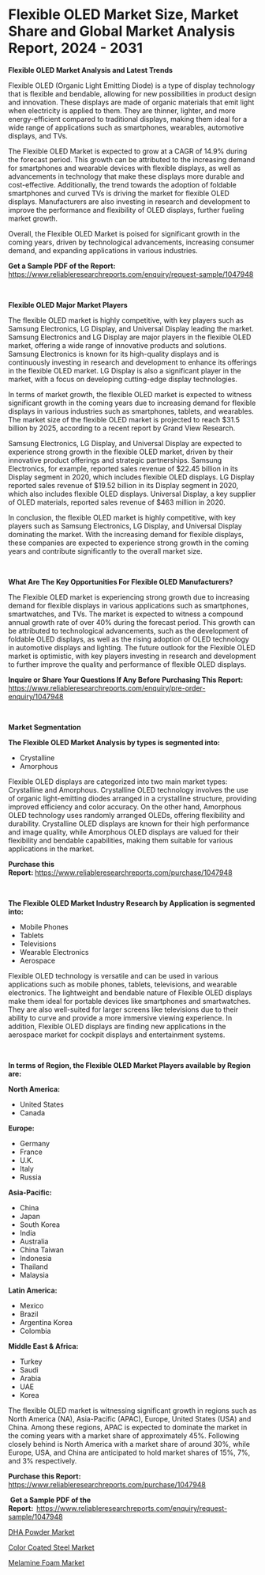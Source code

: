 <p><h1>Flexible OLED Market Size, Market Share and Global Market Analysis Report, 2024 - 2031</h1></p><p><strong>Flexible OLED Market Analysis and Latest Trends</strong></p>
<p><p>Flexible OLED (Organic Light Emitting Diode) is a type of display technology that is flexible and bendable, allowing for new possibilities in product design and innovation. These displays are made of organic materials that emit light when electricity is applied to them. They are thinner, lighter, and more energy-efficient compared to traditional displays, making them ideal for a wide range of applications such as smartphones, wearables, automotive displays, and TVs.</p><p>The Flexible OLED Market is expected to grow at a CAGR of 14.9% during the forecast period. This growth can be attributed to the increasing demand for smartphones and wearable devices with flexible displays, as well as advancements in technology that make these displays more durable and cost-effective. Additionally, the trend towards the adoption of foldable smartphones and curved TVs is driving the market for flexible OLED displays. Manufacturers are also investing in research and development to improve the performance and flexibility of OLED displays, further fueling market growth.</p><p>Overall, the Flexible OLED Market is poised for significant growth in the coming years, driven by technological advancements, increasing consumer demand, and expanding applications in various industries.</p></p>
<p><strong>Get a Sample PDF of the Report:&nbsp;</strong> <a href="https://www.reliableresearchreports.com/enquiry/request-sample/1047948">https://www.reliableresearchreports.com/enquiry/request-sample/1047948</a></p>
<p>&nbsp;</p>
<p><strong>Flexible OLED Major Market Players</strong></p>
<p><p>The flexible OLED market is highly competitive, with key players such as Samsung Electronics, LG Display, and Universal Display leading the market. Samsung Electronics and LG Display are major players in the flexible OLED market, offering a wide range of innovative products and solutions. Samsung Electronics is known for its high-quality displays and is continuously investing in research and development to enhance its offerings in the flexible OLED market. LG Display is also a significant player in the market, with a focus on developing cutting-edge display technologies.</p><p>In terms of market growth, the flexible OLED market is expected to witness significant growth in the coming years due to increasing demand for flexible displays in various industries such as smartphones, tablets, and wearables. The market size of the flexible OLED market is projected to reach $31.5 billion by 2025, according to a recent report by Grand View Research.</p><p>Samsung Electronics, LG Display, and Universal Display are expected to experience strong growth in the flexible OLED market, driven by their innovative product offerings and strategic partnerships. Samsung Electronics, for example, reported sales revenue of $22.45 billion in its Display segment in 2020, which includes flexible OLED displays. LG Display reported sales revenue of $19.52 billion in its Display segment in 2020, which also includes flexible OLED displays. Universal Display, a key supplier of OLED materials, reported sales revenue of $463 million in 2020.</p><p>In conclusion, the flexible OLED market is highly competitive, with key players such as Samsung Electronics, LG Display, and Universal Display dominating the market. With the increasing demand for flexible displays, these companies are expected to experience strong growth in the coming years and contribute significantly to the overall market size.</p></p>
<p>&nbsp;</p>
<p><strong>What Are The Key Opportunities For Flexible OLED Manufacturers?</strong></p>
<p><p>The Flexible OLED market is experiencing strong growth due to increasing demand for flexible displays in various applications such as smartphones, smartwatches, and TVs. The market is expected to witness a compound annual growth rate of over 40% during the forecast period. This growth can be attributed to technological advancements, such as the development of foldable OLED displays, as well as the rising adoption of OLED technology in automotive displays and lighting. The future outlook for the Flexible OLED market is optimistic, with key players investing in research and development to further improve the quality and performance of flexible OLED displays.</p></p>
<p><strong>Inquire or Share Your Questions If Any Before Purchasing This Report:</strong> <a href="https://www.reliableresearchreports.com/enquiry/pre-order-enquiry/1047948">https://www.reliableresearchreports.com/enquiry/pre-order-enquiry/1047948</a></p>
<p>&nbsp;</p>
<p><strong>Market Segmentation</strong></p>
<p><strong>The Flexible OLED Market Analysis by types is segmented into:</strong></p>
<p><ul><li>Crystalline</li><li>Amorphous</li></ul></p>
<p><p>Flexible OLED displays are categorized into two main market types: Crystalline and Amorphous. Crystalline OLED technology involves the use of organic light-emitting diodes arranged in a crystalline structure, providing improved efficiency and color accuracy. On the other hand, Amorphous OLED technology uses randomly arranged OLEDs, offering flexibility and durability. Crystalline OLED displays are known for their high performance and image quality, while Amorphous OLED displays are valued for their flexibility and bendable capabilities, making them suitable for various applications in the market.</p></p>
<p><strong>Purchase this Report:&nbsp;</strong><a href="https://www.reliableresearchreports.com/purchase/1047948">https://www.reliableresearchreports.com/purchase/1047948</a></p>
<p>&nbsp;</p>
<p><strong>The Flexible OLED Market Industry Research by Application is segmented into:</strong></p>
<p><ul><li>Mobile Phones</li><li>Tablets</li><li>Televisions</li><li>Wearable Electronics</li><li>Aerospace</li></ul></p>
<p><p>Flexible OLED technology is versatile and can be used in various applications such as mobile phones, tablets, televisions, and wearable electronics. The lightweight and bendable nature of Flexible OLED displays make them ideal for portable devices like smartphones and smartwatches. They are also well-suited for larger screens like televisions due to their ability to curve and provide a more immersive viewing experience. In addition, Flexible OLED displays are finding new applications in the aerospace market for cockpit displays and entertainment systems.</p></p>
<p>&nbsp;</p>
<p><strong>In terms of Region, the Flexible OLED Market Players available by Region are:</strong></p>
<p>
    <p> <strong> North America: </strong>
        <ul>
            <li>United States</li>
            <li>Canada</li>
        </ul>
        </p> 
    <p> <strong> Europe: </strong>
        <ul>
            <li>Germany</li>
            <li>France</li>
            <li>U.K.</li>
            <li>Italy</li>
            <li>Russia</li>
        </ul>
        </p> 
    <p> <strong> Asia-Pacific: </strong>
        <ul>
            <li>China</li>
            <li>Japan</li>
            <li>South Korea</li>
            <li>India</li>
            <li>Australia</li>
            <li>China Taiwan</li>
            <li>Indonesia</li>
            <li>Thailand</li>
            <li>Malaysia</li>
        </ul>
        </p> 
    <p> <strong> Latin America: </strong>
        <ul>
            <li>Mexico</li>
            <li>Brazil</li>
            <li>Argentina Korea</li>
            <li>Colombia</li>
        </ul>
        </p> 
    <p> <strong> Middle East & Africa: </strong>
        <ul>
            <li>Turkey</li>
            <li>Saudi</li>
            <li>Arabia</li>
            <li>UAE</li>
            <li>Korea</li>
        </ul>
    </p>
    </p>
<p><p>The flexible OLED market is witnessing significant growth in regions such as North America (NA), Asia-Pacific (APAC), Europe, United States (USA) and China. Among these regions, APAC is expected to dominate the market in the coming years with a market share of approximately 45%. Following closely behind is North America with a market share of around 30%, while Europe, USA, and China are anticipated to hold market shares of 15%, 7%, and 3% respectively.</p></p>
<p><strong>Purchase this Report: </strong><a href="https://www.reliableresearchreports.com/purchase/1047948">https://www.reliableresearchreports.com/purchase/1047948</a></p>
<p>&nbsp;<strong>Get a Sample PDF of the Report:&nbsp;&nbsp;</strong><a href="https://www.reliableresearchreports.com/enquiry/request-sample/1047948">https://www.reliableresearchreports.com/enquiry/request-sample/1047948</a></p>
<p><strong></strong></p>
<p><p><a href="https://acidic-farm-354.notion.site/DHA-Powder-Market-Centers-on-Aspects-such-as-Market-Growth-Market-Share-Market-Opportunity-and-Pr-8789f1c7a83846248f0178eff94dd393">DHA Powder Market</a></p><p><a href="https://acidic-farm-354.notion.site/Color-Coated-Steel-Market-Size-Growth-Outlook-from-2024-to-2031-projecting-at-Market-s-Trends-Anal-13234f50af224135a6b8a31a8578f461">Color Coated Steel Market</a></p><p><a href="https://glittery-fuchsia-86a.notion.site/Melamine-Foam-Market-Research-Report-Provides-Critical-Insights-that-can-help-Shape-Business-Develop-7dbed9e4b62f4823ad1f322c0c2295cb">Melamine Foam Market</a></p></p>